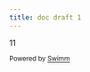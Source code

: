 ```yaml
---
title: doc draft 1
---
```

11

<SwmMeta version="3.0.0" repo-id="Z2l0aHViJTNBJTNBc3ItZXh0ZW5zaW9uJTNBJTNBZG91ZWs="><sup>Powered by [Swimm](http://localhost:5000/)</sup></SwmMeta>
